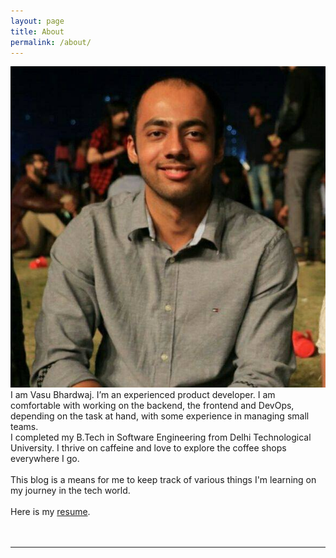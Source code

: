 ```yaml
---
layout: page
title: About
permalink: /about/
---
```


<img class="col one right" src="/img/prof_pic.jpg">

<br/>
I am Vasu Bhardwaj. I’m an experienced product developer. I am comfortable with working on the backend, the frontend and DevOps, depending on the task at hand, with some experience in managing small teams.
<br/>
I completed my B.Tech in Software Engineering from Delhi Technological University. I thrive on caffeine and love to explore the coffee shops everywhere I go. 
<br/>
<br/>
This blog is a means for me to keep track of various things I'm learning on my journey in the tech world.
<br/>
<br/> 
Here is my <a href="https://drive.google.com/open?id=1yscOTGdXb4MVHUzZp7qMkWAUn3ui6z9e" target="_blank">resume</a>.
<br/>
<br/>

<br/>
<hr/>
<br/>
<span class="contacticon center">
	<a href="mailto:voodoorapter014@gmail.com"><i class="fa fa-envelope-square"></i></a>
	<a href="https://github.com/{{ site.github_username }}" target="_blank"><i class="fa fa-github-square"></i></a>
	<a href="https://www.linkedin.com/in/{{ site.linkedin_username }}" target="_blank"><i class="fa fa-linkedin-square"></i></a>
	<a href="https://twitter.com" target="_blank"><i class="fa fa-twitter-square"></i></a>
</span>

<div class="col three caption">
	
</div>

